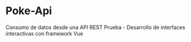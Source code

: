 # Poke-Api
Consumo de datos desde una API REST Prueba - Desarrollo de interfaces interactivas con framework Vue
